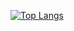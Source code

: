 [![Top Langs](https://github-readme-stats.vercel.app/api/top-langs/?username=7iagoCabral&langs_count=7)](https://github.com/anuraghazra/github-readme-stats)


